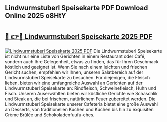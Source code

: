 ## Lindwurmstuberl Speisekarte PDF Download Online 2025 o8HtY

# <h2><a href="http://gc8vdw3.nevu.top/?p=Lindwurmstuberl+Speisekarte">🔗 👉🔴 Lindwurmstuberl Speisekarte 2025 PDF</a></h2>

[![Lindwurmstuberl Speisekarte 2025 PDF](https://i.imgur.com/dBaPXMq.png)](http://gc8vdw3.nevu.top/?p=Lindwurmstuberl+Speisekarte)
Die Lindwurmstuberl Speisekarte ist nicht nur eine Liste von Gerichten in einem Restaurant oder Café, sondern auch Ihre Gelegenheit, etwas zu finden, das für Ihren Geschmack köstlich und geeignet ist. Wenn Sie nach einem leichten und frischen Gericht suchen, empfehlen wir Ihnen, unseren Salatbereich auf der Lindwurmstuberl Speisekarte zu besuchen. Für diejenigen, die Fleisch lieben, bieten wir eine umfangreiche Auswahl an Gerichten auf der Lindwurmstuberl Speisekarte an: Rindfleisch, Schweinefleisch, Huhn und Fisch. Unseren Auserwählten bieten wir köstliche Gerichte wie Schaschlik und Steak an, die bei frischem, natürlichem Feuer zubereitet werden. Die Lindwurmstuberl Speisekarte unserer Cafeteria bietet eine große Auswahl an Desserts, von traditionellen Kuchen und Kuchen bis hin zu exquisiten Crème Brûlée und Schokoladenfuufu-ches.
